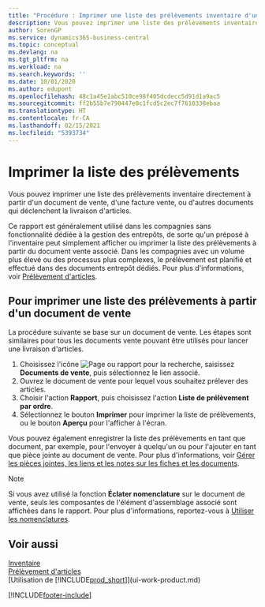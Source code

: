 ```yaml
---
title: "Procédure : Imprimer une liste des prélèvements inventaire d'un document de vente"
description: Vous pouvez imprimer une liste des prélèvements inventaire directement à partir d'un document de vente, des ventes, de la facture et d'autres documents vente sortants.
author: SorenGP
ms.service: dynamics365-business-central
ms.topic: conceptual
ms.devlang: na
ms.tgt_pltfrm: na
ms.workload: na
ms.search.keywords: ''
ms.date: 10/01/2020
ms.author: edupont
ms.openlocfilehash: 48c1a45e1abc510ce98f405dcdecc5d91d1a9ac5
ms.sourcegitcommit: ff2b55b7e790447e0c1fcd5c2ec7f7610338ebaa
ms.translationtype: HT
ms.contentlocale: fr-CA
ms.lasthandoff: 02/15/2021
ms.locfileid: "5393734"
---
```

# <a name="print-the-picking-list"></a>Imprimer la liste des prélèvements
Vous pouvez imprimer une liste des prélèvements inventaire directement à partir d'un document de vente, d'une facture vente, ou d'autres documents qui déclenchent la livraison d'articles.

Ce rapport est généralement utilisé dans les compagnies sans fonctionnalité dédiée à la gestion des entrepôts, de sorte qu'un préposé à l'inventaire peut simplement afficher ou imprimer la liste des prélèvements à partir du document vente associé. Dans les compagnies avec un volume plus élevé ou des processus plus complexes, le prélèvement est planifié et effectué dans des documents entrepôt dédiés. Pour plus d'informations, voir [Prélèvement d'articles](warehouse-pick-items.md).

## <a name="to-print-a-picking-list-from-a-sales-order"></a>Pour imprimer une liste des prélèvements à partir d'un document de vente  
La procédure suivante se base sur un document de vente. Les étapes sont similaires pour tous les documents vente pouvant être utilisés pour lancer une livraison d'articles.

1. Choisissez l'icône ![Page ou rapport pour la recherche](media/ui-search/search_small.png "Icône Page ou rapport pour la recherche"), saisissez **Documents de vente**, puis sélectionnez le lien associé.  
2. Ouvrez le document de vente pour lequel vous souhaitez prélever des articles.  
3. Choisir l'action **Rapport**, puis choisissez l'action **Liste de prélèvement par ordre**.  
4. Sélectionnez le bouton **Imprimer** pour imprimer la liste de prélèvements, ou le bouton **Aperçu** pour l'afficher à l'écran.

Vous pouvez également enregistrer la liste des prélèvements en tant que document, par exemple, pour l'envoyer à quelqu'un ou pour l'ajouter en tant que pièce jointe au document de vente. Pour plus d'informations, voir [Gérer les pièces jointes, les liens et les notes sur les fiches et les documents](ui-how-add-link-to-record.md).

> [!NOTE]
> Si vous avez utilisé la fonction **Éclater nomenclature** sur le document de vente, seuls les composantes de l'élément d'assemblage associé sont affichées dans le rapport. Pour plus d'informations, reportez-vous à [Utiliser les nomenclatures](inventory-how-work-BOMs.md).

## <a name="see-also"></a>Voir aussi  
[Inventaire](inventory-manage-inventory.md)  
[Prélèvement d'articles](warehouse-pick-items.md)  
[Utilisation de [!INCLUDE[prod_short](includes/prod_short.md)]](ui-work-product.md)   


[!INCLUDE[footer-include](includes/footer-banner.md)]